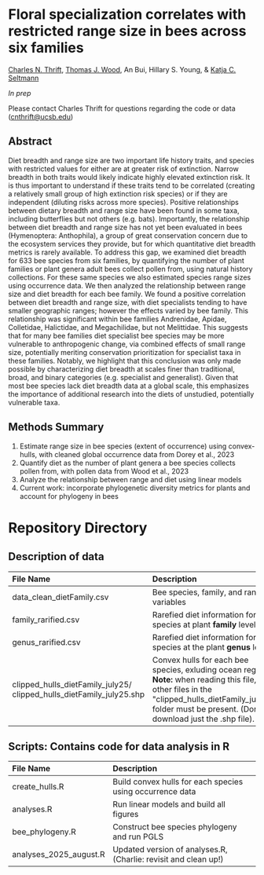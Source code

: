 # Floral specialization correlates with restricted range size in bees across six families
[Charles N. Thrift](https://orcid.org/0000-0002-4257-6951), [Thomas J. Wood](https://orcid.org/0000-0001-5653-224X), An Bui, Hillary S. Young, & [Katja C. Seltmann](https://orcid.org/0000-0001-5354-6048)

_In prep_

Please contact Charles Thrift for questions regarding the code or data (cnthrift@ucsb.edu)

## Abstract 
Diet breadth and range size are two important life history traits, and species with restricted values for either are at greater risk of extinction. Narrow breadth in both traits would likely indicate highly elevated extinction risk. It is thus important to understand if these traits tend to be correlated (creating a relatively small group of high extinction risk species) or if they are independent (diluting risks across more species). Positive relationships between dietary breadth and range size have been found in some taxa, including butterflies but not others (e.g. bats). Importantly, the relationship between diet breadth and range size has not yet been evaluated in bees (Hymenoptera: Anthophila), a group of great conservation concern due to the ecosystem services they provide, but for which quantitative diet breadth metrics is rarely available. To address this gap, we examined diet breadth for 633 bee species from six families, by quantifying the number of plant families or plant genera adult bees collect pollen from, using natural history collections. For these same species we also estimated species range sizes using occurrence data. We then analyzed the relationship between range size and diet breadth for each bee family. We found a positive correlation between diet breadth and range size, with diet specialists tending to have smaller geographic ranges; however the effects varied by bee family. This relationship was significant within bee families Andrenidae, Apidae, Colletidae, Halictidae, and Megachilidae, but not Melittidae. This suggests that for many bee families diet specialist bee species may be more vulnerable to anthropogenic change, via combined effects of small range size, potentially meriting conservation prioritization for specialist taxa in these families. Notably, we highlight that this conclusion was only made possible by characterizing diet breadth at scales finer than traditional, broad, and binary categories (e.g. specialist and generalist). Given that most bee species lack diet breadth data at a global scale, this emphasizes the importance of additional research into the diets of unstudied, potentially vulnerable taxa.


## Methods Summary
1. Estimate range size in bee species (extent of occurrence) using convex-hulls, with cleaned global occurrence data from Dorey et al., 2023
2. Quantify diet as the number of plant genera a bee species collects pollen from, with pollen data from Wood et al., 2023
3. Analyze the relationship between range and diet using linear models
4. Current work: incorporate phylogenetic diversity metrics for plants and account for phylogeny in bees


# Repository Directory

## Description of data

| File Name | Description |
| :------- | :------ |
| data_clean_dietFamily.csv | Bee species, family, and range variables |
| family_rarified.csv | Rarefied diet information for bee species at plant **family** level |
| genus_rarified.csv | Rarefied diet information for bee species at the plant **genus** level |
| clipped_hulls_dietFamily_july25/ clipped_hulls_dietFamily_july25.shp | Convex hulls for each bee species, exluding ocean regions. **Note:** when reading this file, the other files in the "clipped_hulls_dietFamily_july25" folder must be present. (Don't download just the .shp file). |


## Scripts: Contains code for data analysis in R

| File Name | Description |
| :------- | :------ |
| create_hulls.R | Build convex hulls for each species using occurrence data |
| analyses.R | Run linear models and build all figures |
| bee_phylogeny.R | Construct bee species phylogeny and run PGLS |
| analyses_2025_august.R | Updated version of analyses.R, (Charlie: revisit and clean up!) |




